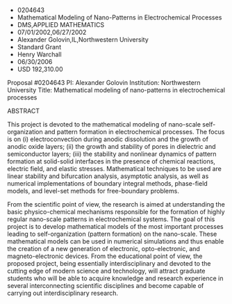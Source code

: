 
* 0204643
* Mathematical Modeling of Nano-Patterns in Electrochemical Processes
* DMS,APPLIED MATHEMATICS
* 07/01/2002,06/27/2002
* Alexander Golovin,IL,Northwestern University
* Standard Grant
* Henry Warchall
* 06/30/2006
* USD 192,310.00

Proposal #0204643 PI: Alexander Golovin Institution: Northwestern University
Title: Mathematical modeling of nano-patterns in electrochemical processes

ABSTRACT

This project is devoted to the mathematical modeling of nano-scale self-
organization and pattern formation in electrochemical processes. The focus is on
(i) electroconvection during anodic dissolution and the growth of anodic oxide
layers; (ii) the growth and stability of pores in dielectric and semiconductor
layers; (iii) the stability and nonlinear dynamics of pattern formation at
solid-solid interfaces in the presence of chemical reactions, electric field,
and elastic stresses. Mathematical techniques to be used are linear stability
and bifurcation analysis, asymptotic analysis, as well as numerical
implementations of boundary integral methods, phase-field models, and level-set
methods for free-boundary problems.

From the scientific point of view, the research is aimed at understanding the
basic physico-chemical mechanisms responsible for the formation of highly
regular nano-scale patterns in electrochemical systems. The goal of this project
is to develop mathematical models of the most important processes leading to
self-organization (pattern formation) on the nano-scale. These mathematical
models can be used in numerical simulations and thus enable the creation of a
new generation of electronic, opto-electronic, and magneto-electronic devices.
From the educational point of view, the proposed project, being essentially
interdisciplinary and devoted to the cutting edge of modern science and
technology, will attract graduate students who will be able to acquire knowledge
and research experience in several interconnecting scientific disciplines and
become capable of carrying out interdisciplinary research.


